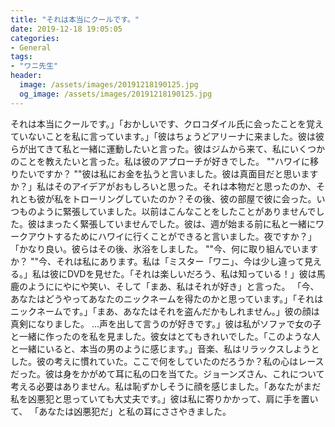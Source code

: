 ```yaml
---
title: "それは本当にクールです。"
date: 2019-12-18 19:05:05
categories:
- General
tags:
- "ワニ先生"
header:
  image: /assets/images/20191218190125.jpg
  og_image: /assets/images/20191218190125.jpg
---
```


それは本当にクールです。」「おかしいです、クロコダイル氏に会ったことを覚えていないことを私に言っています。」「彼はちょうどアリーナに来ました。彼は彼らが出てきて私と一緒に運動したいと言った。彼はジムから来て、私にいくつかのことを教えたいと言った。私は彼のアプローチが好きでした。 &quot;&quot;ハワイに移りたいですか？ &quot;&quot;彼は私にお金を払うと言いました。彼は真面目だと思いますか？」私はそのアイデアがおもしろいと思った。それは本物だと思ったのか、それとも彼が私をトローリングしていたのか？その後、彼の部屋で彼に会った。いつものように緊張していました。以前はこんなことをしたことがありませんでした。彼はまったく緊張していませんでした。彼は、週が始まる前に私と一緒にワークアウトするためにハワイに行くことができると言いました。夜ですか？」「かなり良い。彼らはその後、氷浴をしました。 &quot;&quot;今、何に取り組んでいますか？ &quot;&quot;今、それは私にあります。私は「ミスター「ワニ」、今は少し違って見える。」私は彼にDVDを見せた。「それは楽しいだろう、私は知っている！」彼は馬鹿のようににやにや笑い、そして「まあ、私はそれが好き」と言った。 「今、あなたはどうやってあなたのニックネームを得たのかと思っています。」「それはニックネームです。」「まあ、あなたはそれを盗んだかもしれません。」彼の顔は真剣になりました。 …声を出して言うのが好きです。」彼は私がソファで女の子と一緒に作ったのを私を見ました。彼女はとてもきれいでした。「このような人と一緒にいると、本当の男のように感じます。」音楽、私はリラックスしようとした。彼の考えに慣れていた。ここで何をしていたのだろうか？私の心はレースだった。彼は身をかがめて耳に私の口を当てた。ジョーンズさん、これについて考える必要はありません。私は恥ずかしそうに顔を感じました。「あなたがまだ私を凶悪犯と思っていても大丈夫です。」彼は私に寄りかかって、肩に手を置いて、 「あなたは凶悪犯だ」と私の耳にささやきました。
